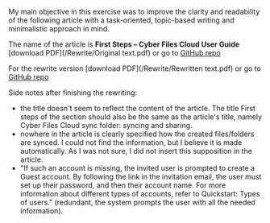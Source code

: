 My main objective in this exercise was to improve the clarity and readability of the following article with a task-oriented, topic-based writing and minimalistic approach in mind.

The name of the article is **First Steps – Cyber Files Cloud User Guide** [download PDF](/Rewrite/Original text.pdf) or go to [GitHub repo](https://github.com/BFlorentina/BFlorentina.github.io/blob/cf3c81b08fffb7d3ecf6c58a01117d91ce17e72e/Rewrite/Rewritten%20text.pdf) 

For the rewrite version [download PDF](/Rewrite/Rewritten text.pdf) or go to [GitHub repo](https://github.com/BFlorentina/BFlorentina.github.io/blob/ba99d89579da16f088acb8f17f6bd50d2912cf9a/Rewrite/Rewritten%20text.pdf)

Side notes after finishing the rewriting: 
- the title doesn't seem to reflect the content of the article. The title First steps of the section should also be the same as the article's title, namely Cyber Files Cloud sync folder: syncing and sharing.
- nowhere in the article is clearly specified how the created files/folders are synced. I could not find the information, but I believe it is made automatically. As I was not sure, I did not insert this supposition in the article.
- "If such an account is missing, the invited user is prompted to create a Guest account. By following the link in the invitation email, the user must set up their password, and then their account name. For more information about different types of accounts, refer to Quickstart: Types of users." (redundant, the system prompts the user with all the needed information).
